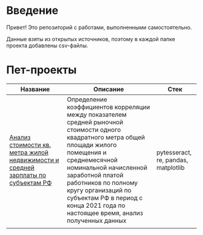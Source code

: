 # Введение
Привет! Это репозиторий с работами, выполненными самостоятельно.

Данные взяты из открытых источников, поэтому в каждой папке проекта добавлены csv-файлы.

# Пет-проекты

| Название  | Описание | Стек |
| ------------- | ------------- | ------------- |
| [Анализ стоимости кв. метра жилой недвижимости и средней зарплаты по субъектам РФ](https://github.com/Alexe1ch57/pet_projects/tree/main/pet_1_prices_salary) | Определение коэффициентов корреляции между показателем средней рыночной стоимости одного квадратного метра общей площади жилого помещения и среднемесячной номинальной начисленной заработной платой работников по полному кругу организаций по субъектам РФ в период с конца 2021 года по настоящее время, анализ полученных данных | pytesseract, re, pandas, matplotlib |
|  |  |   |
